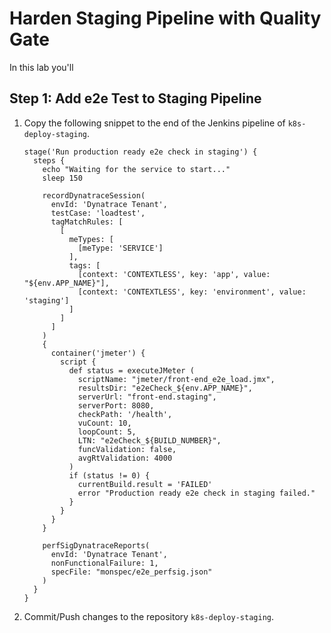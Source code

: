 # Harden Staging Pipeline with Quality Gate

In this lab you'll 

## Step 1: Add e2e Test to Staging Pipeline
1. Copy the following snippet to the end of the Jenkins pipeline of `k8s-deploy-staging`.
    ```
    stage('Run production ready e2e check in staging') {
      steps {
        echo "Waiting for the service to start..."
        sleep 150

        recordDynatraceSession(
          envId: 'Dynatrace Tenant',
          testCase: 'loadtest',
          tagMatchRules: [
            [
              meTypes: [
                [meType: 'SERVICE']
              ],
              tags: [
                [context: 'CONTEXTLESS', key: 'app', value: "${env.APP_NAME}"],
                [context: 'CONTEXTLESS', key: 'environment', value: 'staging']
              ]
            ]
          ]
        ) 
        {
          container('jmeter') {
            script {
              def status = executeJMeter ( 
                scriptName: "jmeter/front-end_e2e_load.jmx",
                resultsDir: "e2eCheck_${env.APP_NAME}",
                serverUrl: "front-end.staging", 
                serverPort: 8080,
                checkPath: '/health',
                vuCount: 10,
                loopCount: 5,
                LTN: "e2eCheck_${BUILD_NUMBER}",
                funcValidation: false,
                avgRtValidation: 4000
              )
              if (status != 0) {
                currentBuild.result = 'FAILED'
                error "Production ready e2e check in staging failed."
              }
            }
          }
        }

        perfSigDynatraceReports(
          envId: 'Dynatrace Tenant', 
          nonFunctionalFailure: 1, 
          specFile: "monspec/e2e_perfsig.json"
        )
      }
    }
    ```

1. Commit/Push changes to the repository `k8s-deploy-staging`.